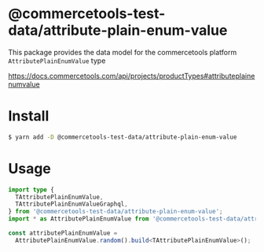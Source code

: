 # @commercetools-test-data/attribute-plain-enum-value

This package provides the data model for the commercetools platform `AttributePlainEnumValue` type

https://docs.commercetools.com/api/projects/productTypes#attributeplainenumvalue

# Install

```bash
$ yarn add -D @commercetools-test-data/attribute-plain-enum-value
```

# Usage

```ts
import type {
  TAttributePlainEnumValue,
  TAttributePlainEnumValueGraphql,
} from '@commercetools-test-data/attribute-plain-enum-value';
import * as AttributePlainEnumValue from '@commercetools-test-data/attribute-plain-enum-value';

const attributePlainEnumValue =
  AttributePlainEnumValue.random().build<TAttributePlainEnumValue>();
```
